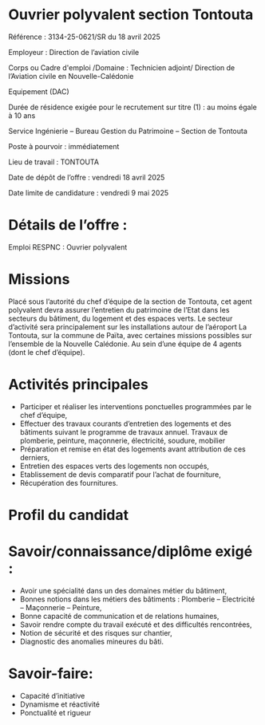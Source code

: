 # Ouvrier polyvalent section Tontouta

Référence : 3134-25-0621/SR du 18 avril 2025

Employeur : Direction de l’aviation civile

Corps ou Cadre d'emploi /Domaine : Technicien adjoint/ Direction de l’Aviation civile en Nouvelle-Calédonie

Equipement (DAC)

Durée de résidence exigée pour le recrutement sur titre (1) : au moins égale à 10 ans

Service Ingénierie – Bureau Gestion du Patrimoine – Section de Tontouta

Poste à pourvoir : immédiatement

Lieu de travail : TONTOUTA

Date de dépôt de l’offre : vendredi 18 avril 2025

Date limite de candidature : vendredi 9 mai 2025

# Détails de l’offre :

Emploi RESPNC : Ouvrier polyvalent

# Missions

Placé sous l’autorité du chef d’équipe de la section de Tontouta, cet agent polyvalent devra assurer l’entretien du patrimoine de l’Etat dans les secteurs du bâtiment, du logement et des espaces verts. Le secteur d’activité sera principalement sur les installations autour de l’aéroport La Tontouta, sur la commune de Païta, avec certaines missions possibles sur l’ensemble de la Nouvelle Calédonie. Au sein d’une équipe de 4 agents (dont le chef d’équipe).

# Activités principales

- Participer et réaliser les interventions ponctuelles programmées par le chef d’équipe,
- Effectuer des travaux courants d’entretien des logements et des bâtiments suivant le programme de travaux annuel. Travaux de plomberie, peinture, maçonnerie, électricité, soudure, mobilier
- Préparation et remise en état des logements avant attribution de ces derniers,
- Entretien des espaces verts des logements non occupés,
- Etablissement de devis comparatif pour l’achat de fourniture,
- Récupération des fournitures.

# Profil du candidat

# Savoir/connaissance/diplôme exigé :

- Avoir une spécialité dans un des domaines métier du bâtiment,
- Bonnes notions dans les métiers des bâtiments : Plomberie – Electricité – Maçonnerie – Peinture,
- Bonne capacité de communication et de relations humaines,
- Savoir rendre compte du travail exécuté et des difficultés rencontrées,
- Notion de sécurité et des risques sur chantier,
- Diagnostic des anomalies mineures du bâti.

# Savoir-faire:

- Capacité d’initiative
- Dynamisme et réactivité
- Ponctualité et rigueur